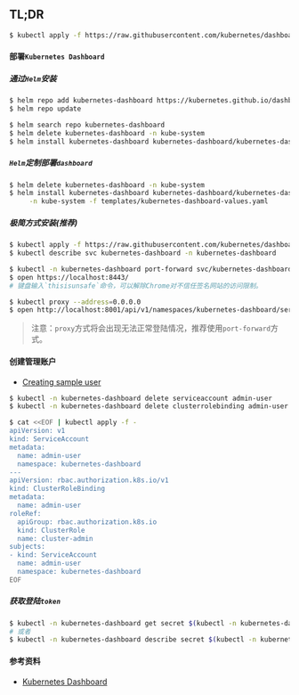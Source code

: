 ## TL;DR

```bash
$ kubectl apply -f https://raw.githubusercontent.com/kubernetes/dashboard/v2.3.1/aio/deploy/recommended.yaml
```

#### 部署`Kubernetes Dashboard`

##### 通过`Helm`安装

```bash
$ helm repo add kubernetes-dashboard https://kubernetes.github.io/dashboard/
$ helm repo update

$ helm search repo kubernetes-dashboard
$ helm delete kubernetes-dashboard -n kube-system
$ helm install kubernetes-dashboard kubernetes-dashboard/kubernetes-dashboard -n kube-system
```

##### `Helm`定制部署`dashboard`

```bash
$ helm delete kubernetes-dashboard -n kube-system
$ helm install kubernetes-dashboard kubernetes-dashboard/kubernetes-dashboard \
     -n kube-system -f templates/kubernetes-dashboard-values.yaml
```

##### 极简方式安装(推荐)

```bash
$ kubectl apply -f https://raw.githubusercontent.com/kubernetes/dashboard/v2.3.1/aio/deploy/recommended.yaml
$ kubectl describe svc kubernetes-dashboard -n kubernetes-dashboard

$ kubectl -n kubernetes-dashboard port-forward svc/kubernetes-dashboard 8443:443
$ open https://localhost:8443/
# 键盘输入`thisisunsafe`命令，可以解除Chrome对不信任签名网站的访问限制。

$ kubectl proxy --address=0.0.0.0
$ open http://localhost:8001/api/v1/namespaces/kubernetes-dashboard/services/https:kubernetes-dashboard:/proxy/
```
> 注意：`proxy`方式将会出现无法正常登陆情况，推荐使用`port-forward`方式。

#### 创建管理账户

- [Creating sample user](https://github.com/kubernetes/dashboard/blob/master/docs/user/access-control/creating-sample-user.md)

```bash
$ kubectl -n kubernetes-dashboard delete serviceaccount admin-user
$ kubectl -n kubernetes-dashboard delete clusterrolebinding admin-user

$ cat <<EOF | kubectl apply -f -
apiVersion: v1
kind: ServiceAccount
metadata:
  name: admin-user
  namespace: kubernetes-dashboard
---
apiVersion: rbac.authorization.k8s.io/v1
kind: ClusterRoleBinding
metadata:
  name: admin-user
roleRef:
  apiGroup: rbac.authorization.k8s.io
  kind: ClusterRole
  name: cluster-admin
subjects:
- kind: ServiceAccount
  name: admin-user
  namespace: kubernetes-dashboard
EOF
```

##### 获取登陆`token`

```bash
$ kubectl -n kubernetes-dashboard get secret $(kubectl -n kubernetes-dashboard get sa/admin-user -o jsonpath="{.secrets[0].name}") -o go-template="{{.data.token | base64decode}}"
# 或者
$ kubectl -n kubernetes-dashboard describe secret $(kubectl -n kubernetes-dashboard get secret | grep admin-user | awk '{print $1}') | grep -E '^token' | cut -f2 -d':' | tr -d ' '
```

#### 参考资料

- [Kubernetes Dashboard](https://github.com/kubernetes/dashboard)
